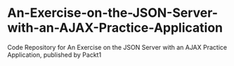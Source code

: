 # An-Exercise-on-the-JSON-Server-with-an-AJAX-Practice-Application
Code Repository for An Exercise on the JSON Server with an AJAX Practice Application, published by Packt1
